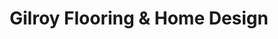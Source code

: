 ---
title: "Gilroy Flooring & Home Design"
url: /gilroy/gilroy-flooring-und-home-design/
shop: Fußböden
---